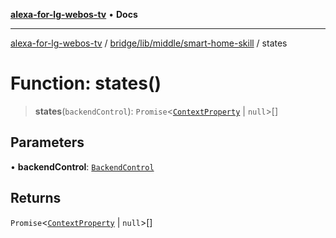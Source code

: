 [**alexa-for-lg-webos-tv**](../../../../../README.md) • **Docs**

***

[alexa-for-lg-webos-tv](../../../../../modules.md) / [bridge/lib/middle/smart-home-skill](../README.md) / states

# Function: states()

> **states**(`backendControl`): `Promise`\<[`ContextProperty`](../../../../../common/smart-home-skill/response/interfaces/ContextProperty.md) \| `null`\>[]

## Parameters

• **backendControl**: [`BackendControl`](../../../backend/backend-control/classes/BackendControl.md)

## Returns

`Promise`\<[`ContextProperty`](../../../../../common/smart-home-skill/response/interfaces/ContextProperty.md) \| `null`\>[]
